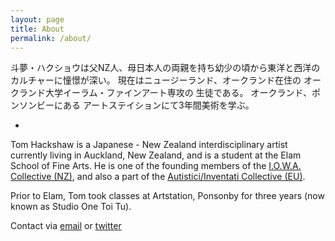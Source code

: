 ```yaml
---
layout: page
title: About
permalink: /about/
---
```


斗夢・ハクショウは父NZ人、母日本人の両親を持ち幼少の頃から東洋と西洋の カルチャーに憧憬が深い。 現在はニュージーランド、オークランド在住の オークランド大学イーラム・ファインアート専攻の 生徒である。 オークランド、ポンソンビーにある アートステイションにて3年間美術を学ぶ。

-

Tom Hackshaw is a Japanese - New Zealand interdisciplinary artist currently living in Auckland, New Zealand, and is a student at the Elam School of Fine Arts. He is one of the founding members of the [I.O.W.A. Collective (NZ)][iowa], and also a part of the [Autistici/Inventati Collective (EU)][ai].

Prior to Elam, Tom took classes at Artstation, Ponsonby for three years (now known as Studio One Toi Tu). 

Contact via [email][email] or [twitter][twitter]




[iowa]: http://io-wa.me
[ai]:   http://inventati.org
[email]: mailto:hi@tomhackshaw.com
[twitter]: https://twitter.com/tomhackshaw
